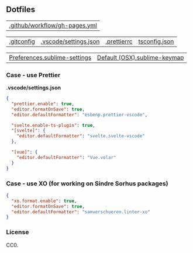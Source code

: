 ## Dotfiles

<table><tr>
  <td><a href="./gh-pages.yml">.github/workflow/gh-pages.yml</a></td>
</tr></table>

<table><tr>
  <td><a href="./.gitconfig">.gitconfig</a></td>
  <td><a href="./.vscode/settings.json">.vscode/settings.json</a></td>
  <td><a href="./.prettierrc">.prettierrc</a></td>
  <td><a href="./tsconfig.json">tsconfig.json</a></td>
</tr></table>

<table><tr>
  <td><a href="./Preferences.sublime-settings">Preferences.sublime-settings</a></td>
  <td><a href="./Default (OSX).sublime-keymap">Default (OSX).sublime-keymap</a></td>
</tr></table>

### Case - use Prettier

**.vscode/settings.json**

```json
{
  "prettier.enable": true,
  "editor.formatOnSave": true,
  "editor.defaultFormatter": "esbenp.prettier-vscode",

  "svelte.enable-ts-plugin": true,
  "[svelte]": {
    "editor.defaultFormatter": "svelte.svelte-vscode"
  },

  "[vue]": {
    "editor.defaultFormatter": "Vue.volar"
  }
}
```

### Case - use XO (for working on Sindre Sorhus packages)

```json
{
  "xo.format.enable": true,
  "editor.formatOnSave": true,
  "editor.defaultFormatter": "samverschueren.linter-xo"
}
```

### License

CC0.
